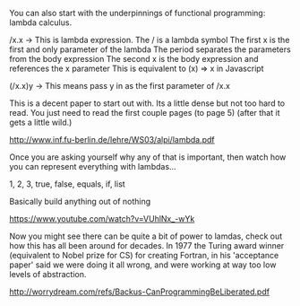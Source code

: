 You can also start with the underpinnings of functional programming: lambda calculus.

/x.x  -> This is lambda expression. 
		 The / is a lambda symbol
		 The first x is the first and only parameter of the lambda
		 The period separates the parameters from the body expression
		 The second x is the body expression and references the x parameter
		 This is equivalent to (x) => x in Javascript

(/x.x)y -> This means pass y in as the first parameter of /x.x

This is a decent paper to start out with. Its a little dense but not too hard to read. 
You just need to read the first couple pages (to page 5) (after that it gets a little wild.)

http://www.inf.fu-berlin.de/lehre/WS03/alpi/lambda.pdf


Once you are asking yourself why any of that is important, then watch
how you can represent everything with lambdas... 

1, 2, 3, true, false, equals, if, list

Basically build anything out of nothing

https://www.youtube.com/watch?v=VUhlNx_-wYk


Now you might see there can be quite a bit of power to lamdas,
check out how this has all been around for decades.
In 1977 the Turing award winner (equivalent to Nobel prize for CS) for 
creating Fortran, in his 'acceptance paper' said we were doing it all wrong,
and were working at way too low levels of abstraction.

http://worrydream.com/refs/Backus-CanProgrammingBeLiberated.pdf